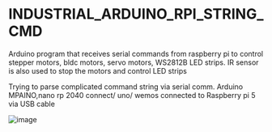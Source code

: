 # INDUSTRIAL_ARDUINO_RPI_STRING_CMD
Arduino program that receives serial commands from raspberry pi to control stepper motors, bldc motors, servo motors, WS2812B LED strips. IR sensor is also used to stop the motors and control LED strips

Trying to parse complicated command string via serial comm.
Arduino MPAINO,nano rp 2040 connect/ uno/ wemos  connected to Raspberry pi 5 via USB cable

![image](https://github.com/saidijongo/INDUSTRIAL_ARDUINO_RPI_STRING_CMD/assets/31678025/087260e5-248c-4480-9c57-42a390d936fd)

